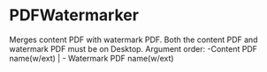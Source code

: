 # PDFWatermarker
Merges content PDF with watermark PDF.
Both the content PDF and watermark PDF must be on Desktop.
Argument order: -Content PDF name(w/ext)  | - Watermark PDF name(w/ext)

